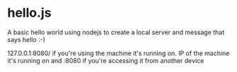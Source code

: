 # hello.js
A basic hello world using nodejs to create a local server and message that says hello :-)

127.0.0.1:8080/ if you're using the machine it's running on.
IP of the machine it's running on and :8080 if you're accessing it from another device
